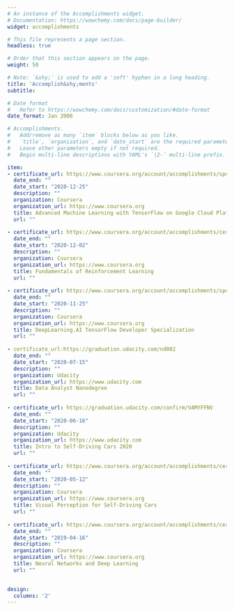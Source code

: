 ```yaml
---
# An instance of the Accomplishments widget.
# Documentation: https://wowchemy.com/docs/page-builder/
widget: accomplishments

# This file represents a page section.
headless: true

# Order that this section appears on the page.
weight: 50

# Note: `&shy;` is used to add a 'soft' hyphen in a long heading.
title: 'Accomplish&shy;ments'
subtitle:

# Date format
#   Refer to https://wowchemy.com/docs/customization/#date-format
date_format: Jan 2006

# Accomplishments.
#   Add/remove as many `item` blocks below as you like.
#   `title`, `organization`, and `date_start` are the required parameters.
#   Leave other parameters empty if not required.
#   Begin multi-line descriptions with YAML's `|2-` multi-line prefix.

item:
- certificate_url: https://www.coursera.org/account/accomplishments/specialization/certificate/NQTFTN9MNNST
  date_end: ""
  date_start: "2020-12-25"
  description: ""
  organization: Coursera
  organization_url: https://www.coursera.org
  title: Advanced Machine Learning with TensorFlow on Google Cloud Platform Specialization
  url: ""
  
- certificate_url: https://www.coursera.org/account/accomplishments/certificate/W6HUA4G8EBJ2
  date_end: ""
  date_start: "2020-12-02"
  description: ""
  organization: Coursera
  organization_url: https://www.coursera.org
  title: Fundamentals of Reinforcement Learning
  url: ""
  
- certificate_url: https://www.coursera.org/account/accomplishments/specialization/certificate/7DJ2TW8DL7YJ
  date_end: ""
  date_start: "2020-11-25"
  description: ""
  organization: Coursera
  organization_url: https://www.coursera.org
  title: DeepLearning.AI TensorFlow Developer Specialization
  url: ""
  
- certificate_url:https://graduation.udacity.com/nd002
  date_end: ""
  date_start: "2020-07-15"
  description: ""
  organization: Udacity
  organization_url: https://www.udacity.com
  title: Data Analyst Nanodegree
  url: ""
  
- certificate_url: https://graduation.udacity.com/confirm/VAMYFFNV
  date_end: ""
  date_start: "2020-06-16"
  description: ""
  organization: Udacity
  organization_url: https://www.udacity.com
  title: Intro to Self-Driving Cars 2020
  url: ""
  
- certificate_url: https://www.coursera.org/account/accomplishments/certificate/FKNYBQ6HDBEC
  date_end: ""
  date_start: "2020-05-12"
  description: ""
  organization: Coursera
  organization_url: https://www.coursera.org
  title: Visual Perception for Self-Driving Cars
  url: ""
  
- certificate_url: https://www.coursera.org/account/accomplishments/certificate/94ZAD3MBXN8T
  date_end: ""
  date_start: "2019-04-16"
  description: ""
  organization: Coursera
  organization_url: https://www.coursera.org
  title: Neural Networks and Deep Learning
  url: ""
  

design:
  columns: '2' 
---
```

